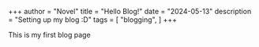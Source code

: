 +++
author = "Novel"
title = "Hello Blog!"
date = "2024-05-13"
description = "Setting up my blog :D"
tags = [
    "blogging",
]
+++

This is my first blog page 